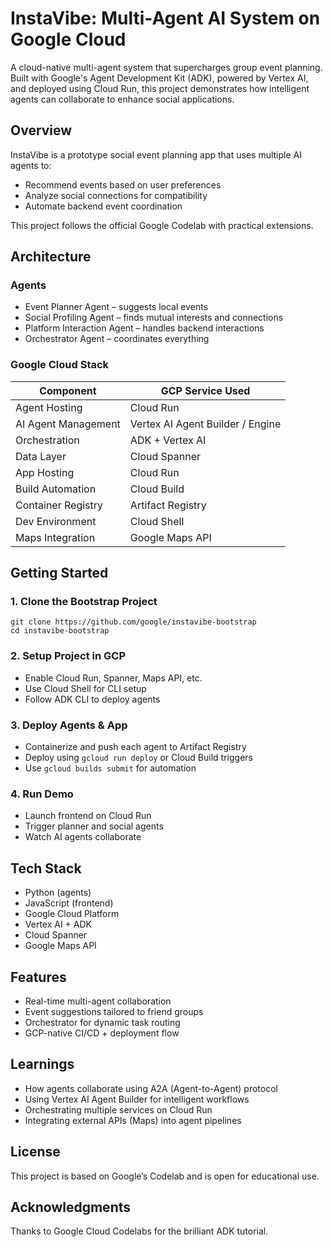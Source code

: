 # InstaVibe: Multi-Agent AI System on Google Cloud

A cloud-native multi-agent system that supercharges group event planning. Built with Google's Agent Development Kit (ADK), powered by Vertex AI, and deployed using Cloud Run, this project demonstrates how intelligent agents can collaborate to enhance social applications.

## Overview

InstaVibe is a prototype social event planning app that uses multiple AI agents to:
- Recommend events based on user preferences
- Analyze social connections for compatibility
- Automate backend event coordination

This project follows the official Google Codelab with practical extensions.

## Architecture

### Agents
- Event Planner Agent – suggests local events
- Social Profiling Agent – finds mutual interests and connections
- Platform Interaction Agent – handles backend interactions
- Orchestrator Agent – coordinates everything

### Google Cloud Stack

| Component                    | GCP Service Used                 |
|-----------------------------|----------------------------------|
| Agent Hosting               | Cloud Run                        |
| AI Agent Management         | Vertex AI Agent Builder / Engine |
| Orchestration               | ADK + Vertex AI                  |
| Data Layer                  | Cloud Spanner                    |
| App Hosting                 | Cloud Run                        |
| Build Automation            | Cloud Build                      |
| Container Registry          | Artifact Registry                |
| Dev Environment             | Cloud Shell                      |
| Maps Integration            | Google Maps API                  |

## Getting Started

### 1. Clone the Bootstrap Project
```
git clone https://github.com/google/instavibe-bootstrap
cd instavibe-bootstrap
```

### 2. Setup Project in GCP
- Enable Cloud Run, Spanner, Maps API, etc.
- Use Cloud Shell for CLI setup
- Follow ADK CLI to deploy agents

### 3. Deploy Agents & App
- Containerize and push each agent to Artifact Registry
- Deploy using `gcloud run deploy` or Cloud Build triggers
- Use `gcloud builds submit` for automation

### 4. Run Demo
- Launch frontend on Cloud Run
- Trigger planner and social agents
- Watch AI agents collaborate

## Tech Stack

- Python (agents)
- JavaScript (frontend)
- Google Cloud Platform
- Vertex AI + ADK
- Cloud Spanner
- Google Maps API

## Features

- Real-time multi-agent collaboration
- Event suggestions tailored to friend groups
- Orchestrator for dynamic task routing
- GCP-native CI/CD + deployment flow

## Learnings

- How agents collaborate using A2A (Agent-to-Agent) protocol
- Using Vertex AI Agent Builder for intelligent workflows
- Orchestrating multiple services on Cloud Run
- Integrating external APIs (Maps) into agent pipelines

## License

This project is based on Google’s Codelab and is open for educational use.

## Acknowledgments

Thanks to Google Cloud Codelabs for the brilliant ADK tutorial.

